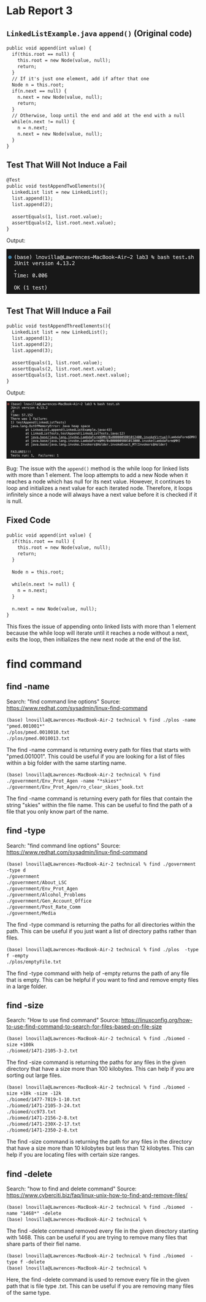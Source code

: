# Lab Report 3
## ```LinkedListExample.java``` ```append()``` (Original code)
```
public void append(int value) {
  if(this.root == null) {
    this.root = new Node(value, null);
    return;
  }
  // If it's just one element, add if after that one
  Node n = this.root;
  if(n.next == null) {
    n.next = new Node(value, null);
    return;
  }
  // Otherwise, loop until the end and add at the end with a null
  while(n.next != null) {
    n = n.next;
    n.next = new Node(value, null);
  }
}
```
## Test That Will Not Induce a Fail
```
@Test
public void testAppendTwoElements(){
  LinkedList list = new LinkedList();
  list.append(1);
  list.append(2);

  assertEquals(1, list.root.value);
  assertEquals(2, list.root.next.value);
}
```
Output:

![IMAGE](testpass.png)
## Test That Will Induce a Fail
```
public void testAppendThreeElements(){
  LinkedList list = new LinkedList();
  list.append(1);
  list.append(2);
  list.append(3);

  assertEquals(1, list.root.value);
  assertEquals(2, list.root.next.value);
  assertEquals(3, list.root.next.next.value);
}
```
Output:

![IMAGE](testfail.png)

Bug: The issue with the ```append()``` method is the while loop for linked lists with more than 1 element. The loop attempts to add a new Node when it reaches a node which has null for its next value. However, it continues to loop and initializes a next value for each iterated node. Therefore, it loops infinitely since a node will always have a next value before it is checked if it is null.

## Fixed Code
```
public void append(int value) {
  if(this.root == null) {
    this.root = new Node(value, null);
    return;
  }
        
  Node n = this.root;
        
  while(n.next != null) {
    n = n.next;
  }
        
  n.next = new Node(value, null);
}
```
This fixes the issue of appending onto linked lists with more than 1 element because the while loop will iterate until it reaches a node without a next, exits the loop, then initializes the new next node at the end of the list.

# find command

## find -name
Search: "find command line options"
Source: https://www.redhat.com/sysadmin/linux-find-command
```
(base) lnovilla@Lawrences-MacBook-Air-2 technical % find ./plos -name "pmed.001001*"
./plos/pmed.0010010.txt
./plos/pmed.0010013.txt
```
The find -name command is returning every path for files that starts with "pmed.001001". This could be useful if you are looking for a list of files within a big folder with the same starting name.
```
(base) lnovilla@Lawrences-MacBook-Air-2 technical % find ./government/Env_Prot_Agen -name "*skies*"
./government/Env_Prot_Agen/ro_clear_skies_book.txt
```
The find -name command is returning every path for files that contain the string "skies" within the file name. This can be useful to find the path of a file that you only know part of the name.

## find -type
Search: "find command line options"
Source: https://www.redhat.com/sysadmin/linux-find-command
```
(base) lnovilla@Lawrences-MacBook-Air-2 technical % find ./government -type d
./government
./government/About_LSC
./government/Env_Prot_Agen
./government/Alcohol_Problems
./government/Gen_Account_Office
./government/Post_Rate_Comm
./government/Media
```
The find -type command is returning the paths for all directories within the path. This can be useful if you just want a list of directory paths rather than files.
```
(base) lnovilla@Lawrences-MacBook-Air-2 technical % find ./plos  -type f -empty
./plos/emptyFile.txt
```
The find -type command with help of -empty returns the path of any file that is empty. This can be helpful if you want to find and remove empty files in a large folder.

## find -size
Search: "How to use find command"
Source: https://linuxconfig.org/how-to-use-find-command-to-search-for-files-based-on-file-size
```
(base) lnovilla@Lawrences-MacBook-Air-2 technical % find ./biomed -size +100k
./biomed/1471-2105-3-2.txt
```
The find -size command is returning the paths for any files in the given directory that have a size more than 100 kilobytes. This can help if you are sorting out large files.
```
(base) lnovilla@Lawrences-MacBook-Air-2 technical % find ./biomed -size +10k -size -12k
./biomed/1477-7819-1-10.txt
./biomed/1471-2105-3-24.txt
./biomed/cc973.txt
./biomed/1471-2156-2-8.txt
./biomed/1471-230X-2-17.txt
./biomed/1471-2350-2-8.txt
```
The find -size command is returning the path for any files in the directory that have a size more than 10 kilobytes but less than 12 kilobytes. This can help if you are locating files with certain size ranges.

## find -delete
Search: "how to find and delete command"
Source: https://www.cyberciti.biz/faq/linux-unix-how-to-find-and-remove-files/
```
(base) lnovilla@Lawrences-MacBook-Air-2 technical % find ./biomed  -name "1468*" -delete        
(base) lnovilla@Lawrences-MacBook-Air-2 technical % 
```
The find -delete command removed every file in the given directory starting with 1468. This can be useful if you are trying to remove many files that share parts of their fiel name.
```
(base) lnovilla@Lawrences-MacBook-Air-2 technical % find ./biomed  -type f -delete        
(base) lnovilla@Lawrences-MacBook-Air-2 technical % 
```
Here, the find -delete command is used to remove every file in the given path that is file type .txt. This can be useful if you are removing many files of the same type.
